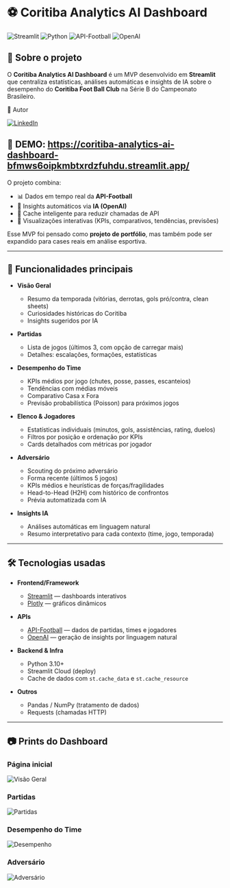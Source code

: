 # ⚽ Coritiba Analytics AI Dashboard

![Streamlit](https://img.shields.io/badge/Streamlit-Dashboard-FF4B4B?logo=streamlit&logoColor=white)
![Python](https://img.shields.io/badge/Python-3.10+-blue?logo=python&logoColor=white)
![API-Football](https://img.shields.io/badge/API-Football-green?logo=apifootball&logoColor=white)
![OpenAI](https://img.shields.io/badge/OpenAI-IA-black?logo=openai&logoColor=white)

## 📖 Sobre o projeto

O **Coritiba Analytics AI Dashboard** é um MVP desenvolvido em **Streamlit** que centraliza estatísticas, análises automáticas e insights de IA sobre o desempenho do **Coritiba Foot Ball Club** na Série B do Campeonato Brasileiro.

👤 Autor

[![LinkedIn](https://img.shields.io/badge/LinkedIn-Jean%20Melo-blue?logo=linkedin)](https://pt.linkedin.com/in/jeancmelo)

## 📖 DEMO: https://coritiba-analytics-ai-dashboard-bfmws6oipkmbtxrdzfuhdu.streamlit.app/

O projeto combina:
- 📊 Dados em tempo real da **API-Football**
- 🧠 Insights automáticos via **IA (OpenAI)**
- 🔄 Cache inteligente para reduzir chamadas de API
- 🎨 Visualizações interativas (KPIs, comparativos, tendências, previsões)

Esse MVP foi pensado como **projeto de portfólio**, mas também pode ser expandido para cases reais em análise esportiva.

---

## 🚀 Funcionalidades principais

- **Visão Geral**  
  - Resumo da temporada (vitórias, derrotas, gols pró/contra, clean sheets)  
  - Curiosidades históricas do Coritiba  
  - Insights sugeridos por IA  

- **Partidas**  
  - Lista de jogos (últimos 3, com opção de carregar mais)  
  - Detalhes: escalações, formações, estatísticas  

- **Desempenho do Time**  
  - KPIs médios por jogo (chutes, posse, passes, escanteios)  
  - Tendências com médias móveis  
  - Comparativo Casa x Fora  
  - Previsão probabilística (Poisson) para próximos jogos  

- **Elenco & Jogadores**  
  - Estatísticas individuais (minutos, gols, assistências, rating, duelos)  
  - Filtros por posição e ordenação por KPIs  
  - Cards detalhados com métricas por jogador  

- **Adversário**  
  - Scouting do próximo adversário  
  - Forma recente (últimos 5 jogos)  
  - KPIs médios e heurísticas de forças/fragilidades  
  - Head-to-Head (H2H) com histórico de confrontos  
  - Prévia automatizada com IA  

- **Insights IA**  
  - Análises automáticas em linguagem natural  
  - Resumo interpretativo para cada contexto (time, jogo, temporada)  

---

## 🛠️ Tecnologias usadas

- **Frontend/Framework**
  - [Streamlit](https://streamlit.io/) — dashboards interativos
  - [Plotly](https://plotly.com/python/) — gráficos dinâmicos  

- **APIs**
  - [API-Football](https://www.api-football.com/) — dados de partidas, times e jogadores  
  - [OpenAI](https://openai.com/) — geração de insights por linguagem natural  

- **Backend & Infra**
  - Python 3.10+  
  - Streamlit Cloud (deploy)  
  - Cache de dados com `st.cache_data` e `st.cache_resource`  

- **Outros**
  - Pandas / NumPy (tratamento de dados)  
  - Requests (chamadas HTTP)  

---

## 📷 Prints do Dashboard

### Página inicial
![Visão Geral](docs/screenshots/visaogeral.png)

### Partidas
![Partidas](docs/screenshots/partidas.png)

### Desempenho do Time
![Desempenho](docs/screenshots/desempenhotime.png)

### Adversário
![Adversário](docs/screenshots/adversario.png)


